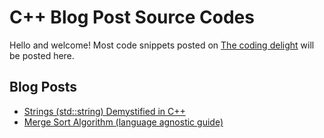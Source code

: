 # C++ Blog Post Source Codes

Hello and welcome! Most code snippets posted on <a href="http://www.thecodingdelight.com">The coding delight</a> will be posted here.

## Blog Posts

* <a href="http://www.thecodingdelight.com/string-cplusplus/">Strings (std::string) Demystified in C++</a>
* <a href="http://www.thecodingdelight.com/merge-sort-algorithm-tutorial/">Merge Sort Algorithm (language agnostic guide)</a>
